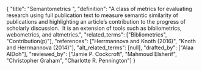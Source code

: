 {
    "title": "Semantometrics ",
    "definition": "A class of metrics for evaluating research using full publication text to measure semantic similarity of publications and highlighting an article’s contribution to the progress of scholarly discussion.  It is an extension of tools such as bibliometrics, webometrics, and altmetrics.",
    "related_terms": ["Bibliometrics", "Contribution(p)"],
    "references": ["Herrmannova and Knoth (2016)", "Knoth and Herrmannova (2014)"],
    "alt_related_terms": [null],
    "drafted_by": ["Alaa AlDoh"],
    "reviewed_by": ["Jamie P. Cockcroft", "Mahmoud Elsherif", "Christopher Graham", "Charlotte R. Pennington"]
  }
